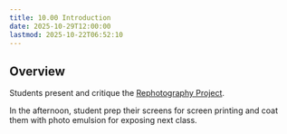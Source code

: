 ```yaml
---
title: 10.00 Introduction
date: 2025-10-29T12:00:00
lastmod: 2025-10-22T06:52:10
---
```


## Overview

Students present and critique the [Rephotography Project](../09-printing-press-studio-time-and-reading-discussion/09-01-rephotography-laser-etched-relief-printing-assignment.md).

In the afternoon, student prep their screens for screen printing and coat them with photo emulsion for exposing next class.
